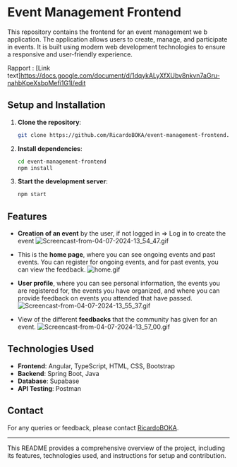 # Event Management Frontend

This repository contains the frontend for an event management we
b application. The application allows users to create, manage, and participate in events. It is built using modern web development technologies to ensure a responsive and user-friendly experience.

Rapport : [Link text]https://docs.google.com/document/d/1dqykALyXfXUbv8nkvn7aGru-nahbKpeXsboMefi1G1I/edit

## Setup and Installation

1. **Clone the repository**:
   ```sh
   git clone https://github.com/RicardoBOKA/event-management-frontend.git
   ```
2. **Install dependencies**:
   ```sh
   cd event-management-frontend
   npm install
   ```
3. **Start the development server**:
   ```sh
   npm start
   ```




## Features

- **Creation of an event** by the user, if not logged in => Log in to create the event
![Screencast-from-04-07-2024-13_54_47.gif](Screencast-from-04-07-2024-13_54_47.gif)

- This is the **home page**, where you can see ongoing events and past events. You can register for ongoing events, and for past events, you can view the feedback.
![home.gif](home.gif)

- **User profile**, where you can see personal information, the events you are registered for, the events you have organized, and where you can provide feedback on events you attended that have passed.
![Screencast-from-04-07-2024-13_55_37.gif](Screencast-from-04-07-2024-13_55_37.gif)

- View of the different **feedbacks** that the community has given for an event.
![Screencast-from-04-07-2024-13_57_00.gif](Screencast-from-04-07-2024-13_57_00.gif)

## Technologies Used

- **Frontend**: Angular, TypeScript, HTML, CSS, Bootstrap
- **Backend**: Spring Boot, Java
- **Database**: Supabase
- **API Testing**: Postman

## Contact

For any queries or feedback, please contact [RicardoBOKA](https://github.com/RicardoBOKA).

---

This README provides a comprehensive overview of the project, including its features, technologies used, and instructions for setup and contribution.